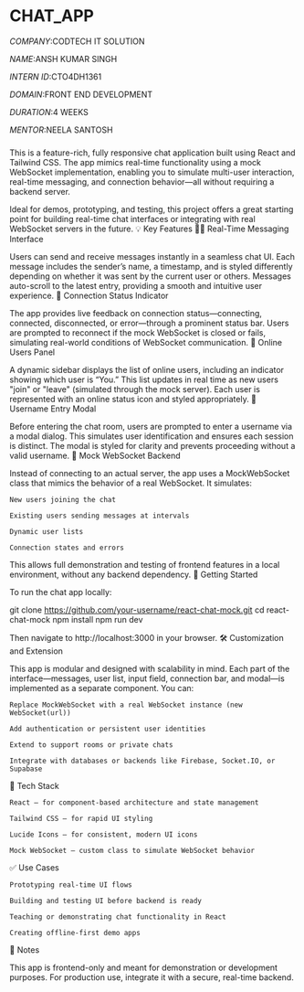 # CHAT_APP

*COMPANY*:CODTECH IT SOLUTION

*NAME*:ANSH KUMAR SINGH

*INTERN ID*:CTO4DH1361

*DOMAIN*:FRONT END DEVELOPMENT

*DURATION*:4 WEEKS

*MENTOR*:NEELA SANTOSH

###

This is a feature-rich, fully responsive chat application built using React and Tailwind CSS. The app mimics real-time functionality using a mock WebSocket implementation, enabling you to simulate multi-user interaction, real-time messaging, and connection behavior—all without requiring a backend server.

Ideal for demos, prototyping, and testing, this project offers a great starting point for building real-time chat interfaces or integrating with real WebSocket servers in the future.
💡 Key Features
🧑‍💻 Real-Time Messaging Interface

Users can send and receive messages instantly in a seamless chat UI. Each message includes the sender’s name, a timestamp, and is styled differently depending on whether it was sent by the current user or others. Messages auto-scroll to the latest entry, providing a smooth and intuitive user experience.
🔗 Connection Status Indicator

The app provides live feedback on connection status—connecting, connected, disconnected, or error—through a prominent status bar. Users are prompted to reconnect if the mock WebSocket is closed or fails, simulating real-world conditions of WebSocket communication.
👤 Online Users Panel

A dynamic sidebar displays the list of online users, including an indicator showing which user is “You.” This list updates in real time as new users "join" or "leave" (simulated through the mock server). Each user is represented with an online status icon and styled appropriately.
📝 Username Entry Modal

Before entering the chat room, users are prompted to enter a username via a modal dialog. This simulates user identification and ensures each session is distinct. The modal is styled for clarity and prevents proceeding without a valid username.
🧪 Mock WebSocket Backend

Instead of connecting to an actual server, the app uses a MockWebSocket class that mimics the behavior of a real WebSocket. It simulates:

    New users joining the chat

    Existing users sending messages at intervals

    Dynamic user lists

    Connection states and errors

This allows full demonstration and testing of frontend features in a local environment, without any backend dependency.
🚀 Getting Started

To run the chat app locally:

git clone https://github.com/your-username/react-chat-mock.git
cd react-chat-mock
npm install
npm run dev

Then navigate to http://localhost:3000 in your browser.
🛠 Customization and Extension

This app is modular and designed with scalability in mind. Each part of the interface—messages, user list, input field, connection bar, and modal—is implemented as a separate component. You can:

    Replace MockWebSocket with a real WebSocket instance (new WebSocket(url))

    Add authentication or persistent user identities

    Extend to support rooms or private chats

    Integrate with databases or backends like Firebase, Socket.IO, or Supabase

📁 Tech Stack

    React – for component-based architecture and state management

    Tailwind CSS – for rapid UI styling

    Lucide Icons – for consistent, modern UI icons

    Mock WebSocket – custom class to simulate WebSocket behavior

✅ Use Cases

    Prototyping real-time UI flows

    Building and testing UI before backend is ready

    Teaching or demonstrating chat functionality in React

    Creating offline-first demo apps

📌 Notes

This app is frontend-only and meant for demonstration or development purposes. For production use, integrate it with a secure, real-time backend.


###

